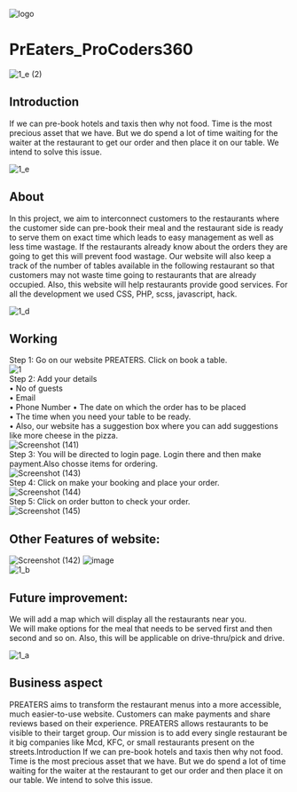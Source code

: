 ![logo](https://user-images.githubusercontent.com/96220322/154847160-df59e9d8-2f2a-43f2-b384-6ecaeb225eb3.jpg)
# PrEaters_ProCoders360
![1_e (2)](https://user-images.githubusercontent.com/96220322/154846697-406aaff7-311b-4eda-82f0-fe84e79f1f39.jpg) 
## Introduction
If we can pre-book hotels and taxis then why not food.
Time is the most precious asset that we have. But we do spend a lot of time waiting for the waiter at the restaurant to get our order and then place it on our table. We intend to solve this issue.

![1_e](https://user-images.githubusercontent.com/96220322/154846490-6bc66a07-5636-43fe-ad64-0da1cd5be9c8.jpg) 
## About
In this project, we aim to interconnect customers to the restaurants where the customer side can pre-book their meal and the restaurant side is ready to serve them on exact time which leads to easy management as well as less time wastage. If the restaurants already know about the orders they are going to get this will prevent food wastage. Our website will also keep a track of the number of tables available in the following restaurant so that customers may not waste time going to restaurants that are already occupied. Also, this website will help restaurants provide good services. For all the development we used CSS, PHP, scss, javascript, hack.

![1_d](https://user-images.githubusercontent.com/96220322/154846580-13218d8c-0271-4b38-a2ef-a25579338cc1.jpg) 
## Working <br>
Step 1: Go on our website PREATERS. Click on book a table. <br>
![1](https://user-images.githubusercontent.com/98041180/154846313-b0b8aab1-ce42-485f-8450-6b48dd143c90.jpg)<br>
Step 2: Add your details  <br>
•	No of guests<br>
•	Email<br>
•	Phone Number
•	The date on which the order has to be placed<br>
•	The time when you need your table to be ready.<br>
•	Also, our website has a suggestion box where you can add suggestions like more cheese in the pizza. <br>
![Screenshot (141)](https://user-images.githubusercontent.com/96220322/154847230-1a2fee15-73a6-46be-b3dd-d4b80f5b5032.png)<br>
Step 3: You will be directed to login page. Login there and then make payment.Also chosse items for ordering.<br>
![Screenshot (143)](https://user-images.githubusercontent.com/96220322/154847314-e022417f-79d1-4a24-845d-f40c1259b05b.png)<br>
Step 4: Click on make your booking and place your order.<br>
![Screenshot (144)](https://user-images.githubusercontent.com/96220322/154847383-c98aa455-118d-4904-86a5-eebec6aef1d8.png)<br>
Step 5: Click on order button to check your order.<br>
![Screenshot (145)](https://user-images.githubusercontent.com/96220322/154847407-6015ed30-2032-43a9-8214-c729e1221acc.png)<br>
## Other Features of website:
![Screenshot (142)](https://user-images.githubusercontent.com/96220322/154847471-3c9a2849-8146-44a1-b362-90d889abcc5e.png)
![image](https://user-images.githubusercontent.com/96220322/154847510-66c8ed0b-c0c2-4f71-bbde-7f4f67a404ee.png)<br>
![1_b](https://user-images.githubusercontent.com/96220322/154846625-0612fb76-7f7f-43b1-938e-b4120e95d386.jpg)
## Future improvement:
We will add a map which will display all the restaurants near you.<br>
We will make options for the meal that needs to be served first and then second and so on. Also, this will be applicable on drive-thru/pick and drive.

![1_a](https://user-images.githubusercontent.com/96220322/154846643-a7ad2a3d-0e40-4ef2-bfc0-38e5671402b4.jpg) 
## Business aspect
PREATERS aims to transform the restaurant menus into a more accessible, much easier-to-use website. Customers can make payments and share reviews based on their experience. PREATERS allows restaurants to be visible to their target group. Our mission is to add every single restaurant be it big companies like Mcd, KFC, or small restaurants present on the streets.Introduction
If we can pre-book hotels and taxis then why not food.
Time is the most precious asset that we have. But we do spend a lot of time waiting for the waiter at the restaurant to get our order and then place it on our table. We intend to solve this issue.

 
